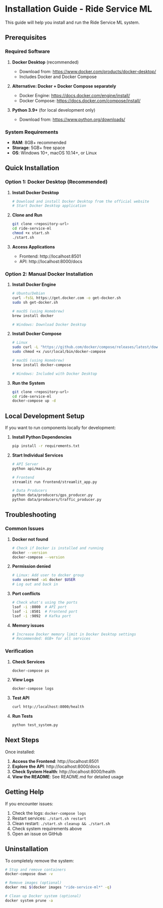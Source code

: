 # Installation Guide - Ride Service ML

This guide will help you install and run the Ride Service ML system.

## Prerequisites

### Required Software
1. **Docker Desktop** (recommended)
   - Download from: https://www.docker.com/products/docker-desktop/
   - Includes Docker and Docker Compose

2. **Alternative: Docker + Docker Compose separately**
   - Docker Engine: https://docs.docker.com/engine/install/
   - Docker Compose: https://docs.docker.com/compose/install/

3. **Python 3.9+** (for local development only)
   - Download from: https://www.python.org/downloads/

### System Requirements
- **RAM**: 8GB+ recommended
- **Storage**: 5GB+ free space
- **OS**: Windows 10+, macOS 10.14+, or Linux

## Quick Installation

### Option 1: Docker Desktop (Recommended)

1. **Install Docker Desktop**
   ```bash
   # Download and install Docker Desktop from the official website
   # Start Docker Desktop application
   ```

2. **Clone and Run**
   ```bash
   git clone <repository-url>
   cd ride-service-ml
   chmod +x start.sh
   ./start.sh
   ```

3. **Access Applications**
   - Frontend: http://localhost:8501
   - API: http://localhost:8000/docs

### Option 2: Manual Docker Installation

1. **Install Docker Engine**
   ```bash
   # Ubuntu/Debian
   curl -fsSL https://get.docker.com -o get-docker.sh
   sudo sh get-docker.sh
   
   # macOS (using Homebrew)
   brew install docker
   
   # Windows: Download Docker Desktop
   ```

2. **Install Docker Compose**
   ```bash
   # Linux
   sudo curl -L "https://github.com/docker/compose/releases/latest/download/docker-compose-$(uname -s)-$(uname -m)" -o /usr/local/bin/docker-compose
   sudo chmod +x /usr/local/bin/docker-compose
   
   # macOS (using Homebrew)
   brew install docker-compose
   
   # Windows: Included with Docker Desktop
   ```

3. **Run the System**
   ```bash
   git clone <repository-url>
   cd ride-service-ml
   docker-compose up -d
   ```

## Local Development Setup

If you want to run components locally for development:

1. **Install Python Dependencies**
   ```bash
   pip install -r requirements.txt
   ```

2. **Start Individual Services**
   ```bash
   # API Server
   python api/main.py
   
   # Frontend
   streamlit run frontend/streamlit_app.py
   
   # Data Producers
   python data/producers/gps_producer.py
   python data/producers/traffic_producer.py
   ```

## Troubleshooting

### Common Issues

1. **Docker not found**
   ```bash
   # Check if Docker is installed and running
   docker --version
   docker-compose --version
   ```

2. **Permission denied**
   ```bash
   # Linux: Add user to docker group
   sudo usermod -aG docker $USER
   # Log out and back in
   ```

3. **Port conflicts**
   ```bash
   # Check what's using the ports
   lsof -i :8000  # API port
   lsof -i :8501  # Frontend port
   lsof -i :9092  # Kafka port
   ```

4. **Memory issues**
   ```bash
   # Increase Docker memory limit in Docker Desktop settings
   # Recommended: 6GB+ for all services
   ```

### Verification

1. **Check Services**
   ```bash
   docker-compose ps
   ```

2. **View Logs**
   ```bash
   docker-compose logs
   ```

3. **Test API**
   ```bash
   curl http://localhost:8000/health
   ```

4. **Run Tests**
   ```bash
   python test_system.py
   ```

## Next Steps

Once installed:

1. **Access the Frontend**: http://localhost:8501
2. **Explore the API**: http://localhost:8000/docs
3. **Check System Health**: http://localhost:8000/health
4. **View the README**: See README.md for detailed usage

## Getting Help

If you encounter issues:

1. Check the logs: `docker-compose logs`
2. Restart services: `./start.sh restart`
3. Clean restart: `./start.sh cleanup && ./start.sh`
4. Check system requirements above
5. Open an issue on GitHub

## Uninstallation

To completely remove the system:

```bash
# Stop and remove containers
docker-compose down -v

# Remove images (optional)
docker rmi $(docker images "ride-service-ml*" -q)

# Clean up Docker system (optional)
docker system prune -a
